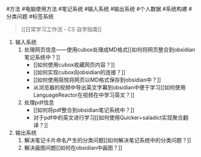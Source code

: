 #方法 #电脑使用方法 #笔记系统 #输入系统 #输出系统 #个人数据 #系统构建 #分类问题 #标签系统

>[[日常学习工作流 - CS 自学指南]]

1. 输入系统
	1. 处理网页信息——使用cubox处理成MD格式[[如何将网页整合到obsidian笔记系统中？]]
		- [[如何使用cubox收藏网页内容？]]
		- [[如何实现cubox向obsidian的连接？]]
		- [[如何使用简悦将网页以MD格式保存到obsidian中？]]
		- 从浏览器的视频中导出英文字幕到obsidian中便于学习[[如何使用LanguageReactor在视频在中学习英文？]]
	2. 处理pdf信息
		- [[如何将pdf整合到obsidian笔记系统中？]]
		- 对于pdf中的英文进行学习[[如何使用Quicker+saladict实现聚合翻译？]]
1. 输出系统
	1. 解决笔记卡片命名产生的分类问题[[如何解决笔记系统中的分类问题？]]
	2. 解决画图问题[[如何在obsidian中画图？]]